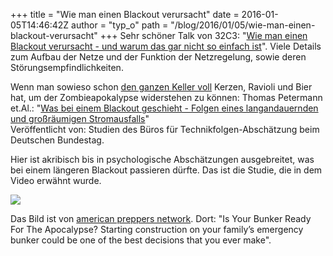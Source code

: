 +++
title = "Wie man einen Blackout verursacht"
date = 2016-01-05T14:46:42Z
author = "typ_o"
path = "/blog/2016/01/05/wie-man-einen-blackout-verursacht"
+++
Sehr schöner Talk von 32C3: "[Wie man einen Blackout verursacht - und
warum das gar nicht so einfach
ist](https://media.ccc.de/v/32c3-7323-wie_man_einen_blackout_verursacht#video)".
Viele Details zum Aufbau der Netze und der Funktion der Netzregelung,
sowie deren Störungsempfindlichkeiten.

Wenn man sowieso schon [den ganzen Keller
voll](http://diyprepping.com/survivalist-prepper-homesteader/) Kerzen,
Ravioli und Bier hat, um der Zombieapokalypse widerstehen zu können:
Thomas Petermann et.Al.: "[Was bei einem Blackout geschieht - Folgen
eines langandauernden und großräumigen
Stromausfalls](https://www.tab-beim-bundestag.de/de/pdf/publikationen/buecher/petermann-etal-2011-141.pdf)"  
Veröffentlicht von: Studien des Büros für Technikfolgen-Abschätzung beim
Deutschen Bundestag.

Hier ist akribisch bis in psychologische Abschätzungen ausgebreitet, was
bei einem längeren Blackout passieren dürfte. Das ist die Studie, die in
dem Video erwähnt wurde.

[![](https://flipdot.org/blog/uploads/IMG_1814.serendipityThumb.jpg)](https://flipdot.org/blog/uploads/IMG_1814.jpg)

Das Bild ist von [american preppers
network](http://americanpreppersnetwork.com/). Dort: "Is Your Bunker
Ready For The Apocalypse? Starting construction on your family’s
emergency bunker could be one of the best decisions that you ever make".
